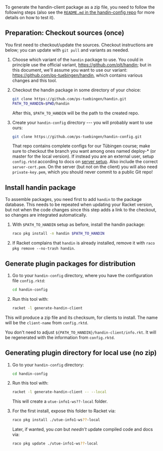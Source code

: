 To generate the handin-client package as a zip file, you need to follow the following steps (also see the [`README.md` in the handin-config repo](https://github.com/ps-tuebingen/handin-config/blob/master/README.md) for more details on how to test it).

## Preparation: Checkout sources (once)

You first need to checkout/update the sources.
Checkout instructions are below; you can update with `git pull` and variants as needed.

1.  Choose which variant of the `handin` package to use.
    You could in principle use the official variant, https://github.com/plt/handin; but in this document, we'll assume you want to use our variant: https://github.com/ps-tuebingen/handin, which contains various changes and this tool.

2.  Checkout the handin package in some directory of your choice:

    ```sh
    git clone https://github.com/ps-tuebingen/handin.git
    PATH_TO_HANDIN=$PWD/handin
    ```

    After this, `$PATH_TO_HANDIN` will be the path to the created repo.

3.  Create your `handin-config` directory --- you will probably want to use ours:

    ```sh
    git clone https://github.com/ps-tuebingen/handin-config.git
    ```

    That repo contains complete configs for our Tübingen course; make sure to checkout the branch you want among ones named deploy-* (or master for the local version).
    If instead you are an external user, setup `config.rktd` according to docs on [server setup][1].
    Also include the correct `server-cert.pem`.
    On the server (but not on the client) you will also need `private-key.pem`, which you should never commit to a public Git repo!

## Install handin package

To assemble packages, you need first to add `handin` to the package database.
This needs to be repeated when updating your Racket version, but not when the code changes since this step adds a link to the checkout, so changes are integrated automatically.

1.  With `$PATH_TO_HANDIN` setup as before, install the handin package:
    ```sh
    raco pkg install -n handin $PATH_TO_HANDIN
    ```

2.  If Racket complains that `handin` is already installed, remove it with `raco pkg remove --no-trash handin`.

## Generate plugin packages for distribution

1.  Go to your `handin-config` directory, where you have the configuration file `config.rktd`:

    ```sh
    cd handin-config
    ```

2.  Run this tool with:
    ```sh
    racket -l generate-handin-client
    ```

This will produce a zip file and its checksum, for clients to install.
The name will be the `client-name` from `config.rktd`.

You don't need to adjust `${PATH_TO_HANDIN}/handin-client/info.rkt`.
It will be regenerated with the information from `config.rktd`.

## Generating plugin directory for local use (no zip)

1.  Go to your `handin-config` directory:
    ```sh
    cd handin-config
    ```

2.  Run this tool with:
    ```sh
    racket -l generate-handin-client -- --local
    ```

    This will create a `utue-info1-ws??-local` folder.

3.  For the first install, expose this folder to Racket via:

    ```sh
    raco pkg install ./utue-info1-ws??-local
    ```

    Later, if wanted, you *can* but *needn't* update compiled code and docs via:

    ```sh
    raco pkg update ./utue-info1-ws??-local
    ```

[1]: http://pkg-build.racket-lang.org/doc/handin-server/server-setup.html
